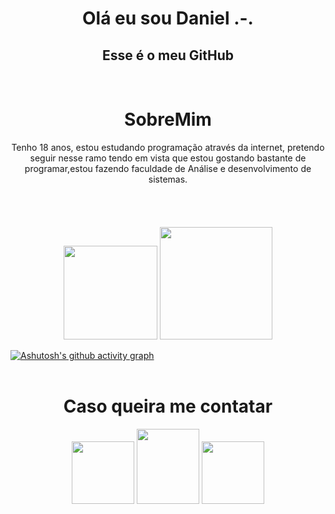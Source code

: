 <h1 align='center'>Olá eu sou Daniel .-.</h1>
<h2 align= 'center'>Esse é o meu <strong>GitHub</strong></h2>
<br>
<h1 align='center'>SobreMim</h1>
<div align='center'>
  Tenho 18 anos, estou estudando programação através da internet, pretendo seguir nesse ramo tendo em vista que estou gostando bastante de programar,estou fazendo faculdade de Análise e desenvolvimento de sistemas.<br><br><br>
</div>
 <br><br>
<div align='center'>
 <img height="150em" src="https://github-readme-stats.vercel.app/api?username=Varnahal&show_icons=true&theme=radical&include_all_commits=true&count_private=true"/>
 <img height="180em" src="https://github-readme-stats.vercel.app/api/top-langs/?username=Varnahal&layout=compact&langs_count=10&theme=radical"/>
</div>

  [![Ashutosh's github activity graph](https://github-readme-activity-graph.vercel.app/graph?username=varnahal&theme=react-dark)](https://github.com/ashutosh00710/github-readme-activity-graph)
  <br>
  <br>
  <h1 align=center>Caso queira me contatar</h1>
  <div align='center'>
<a href='https://www.facebook.com/daniel.marcelinodelima.79'><img src='https://user-images.githubusercontent.com/103286871/162541784-c77696b2-5abd-4c45-b14d-78fb12c74e69.png' width =100px></a>    
  <img src='https://user-images.githubusercontent.com/103286871/162546959-b2847242-ea1e-4d4d-bf9d-232d2d55b355.png' width=100px height='120px'>
  <a href='https://www.instagram.com/varnahal0712/'><img src='https://user-images.githubusercontent.com/103286871/162542017-84bbaae3-c38c-41e8-9dd2-5c8a45cc96e5.png' width =100px></a>
</div>
